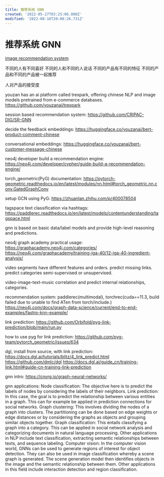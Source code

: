 ```yaml
---
title: 推荐系统 GNN
created: '2022-05-27T03:25:06.000Z'
modified: '2022-08-16T20:08:26.731Z'
---
```


# 推荐系统 GNN

[image recommendation system](https://medium.com/analytics-vidhya/how-create-image-recomendation-system-3dcc5edf1597)

不同的人有不同喜好
不同的人和不同的人说话
不同的产品有不同的特征
不同的产品和不同的产品被一起推荐

人对产品的接受度

youzan has an ai platform called trexpark, offering chinese NLP and image models pretrained from e-commerce databases.
https://github.com/youzanai/trexpark

session based recommendation system:
https://github.com/CRIPAC-DIG/SR-GNN

decide the feedback embeddings:
https://huggingface.co/youzanai/bert-product-comment-chinese

conversational embeddings:
https://huggingface.co/youzanai/bert-customer-message-chinese

neo4j developer build a recommendation engine:
https://neo4j.com/developer/cypher/guide-build-a-recommendation-engine/

torch_geometric(PyG) documentation:
https://pytorch-geometric.readthedocs.io/en/latest/modules/nn.html#torch_geometric.nn.conv.GatedGraphConv

setup GCN using PyG:
https://zhuanlan.zhihu.com/p/400078504

tagspace text classification via hashtags:
https://paddlerec.readthedocs.io/en/latest/models/contentunderstanding/tagspace.html

gnn is based on basic data/label models and provide high-level reasoning and predictions.

neo4j graph academy practical usage:
https://graphacademy.neo4j.com/categories/
https://neo4j.com/graphacademy/training-iga-40/12-iga-40-ingredient-analysis/

video segments have different features and orders. predict missing links. predict categories semi-supervised or unsupervised.

video-image-text-music correlation and predict internal relationships, categories.

recommendation system:
paddlerec(multimodal), torchrec(cuda==11.3, build failed due to unable to find ATen from torch/include.)
https://neo4j.com/docs/graph-data-science/current/end-to-end-examples/fastrp-knn-example/

link prediction:
https://github.com/Orbifold/pyg-link-prediction/blob/main/run.py

how to use pyg for link prediction:
https://github.com/pyg-team/pytorch_geometric/issues/634

dgl, install from source, with link prediction:
https://docs.dgl.ai/tutorials/blitz/4_link_predict.html
https://github.com/dmlc/dgl
https://docs.dgl.ai/guide_cn/training-link.html#guide-cn-training-link-prediction

gnn intro:
https://cnvrg.io/graph-neural-networks/

gnn applications:
    Node classification: The objective here is to predict the labels of nodes by considering the labels of their neighbors. 
    Link prediction: In this case, the goal is to predict the relationship between various entities in a graph. This can for example be applied in prediction connections for social networks. 
    Graph clustering: This involves dividing the nodes of a graph into clusters. The partitioning can be done based on edge weights or edge distances or by considering the graphs as objects and grouping similar objects together. 
    Graph classification: This entails classifying a graph into a category. This can be applied in social network analysis and categorizing documents in natural language processing. Other applications in NLP include text classification, extracting semantic relationships between texts, and sequence labeling. 
    Computer vision: In the computer vision world, GNNs can be used to generate regions of interest for object detection. They can also be used in image classification whereby a scene graph is generated. The scene generation model then identifies objects in the image and the semantic relationship between them. Other applications in this field include interaction detection and region classification.
